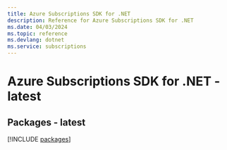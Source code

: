 ```yaml
---
title: Azure Subscriptions SDK for .NET
description: Reference for Azure Subscriptions SDK for .NET
ms.date: 04/03/2024
ms.topic: reference
ms.devlang: dotnet
ms.service: subscriptions
---
```

# Azure Subscriptions SDK for .NET - latest
## Packages - latest
[!INCLUDE [packages](subscriptions-index.md)]